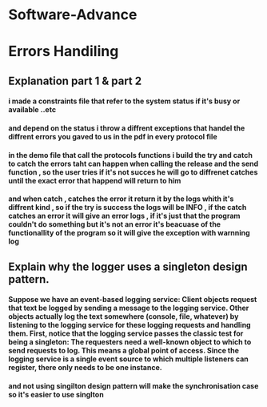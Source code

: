 # Software-Advance 
# Errors Handiling

<h2> <strong>Explanation part 1 & part 2 </strong></h2>
<h4> i made a constraints file that refer to the system status if it's busy or available ..etc</h4>
<h4> and depend on the status i throw a diffrent exceptions that handel the diffrent errors you gaved to us in the pdf in every protocol file </h4>
<h4> in the demo file that call the protocols functions i build the try and catch to catch the errors taht can happen when calling the release and the send function , so the user tries if it's not succes he will go to diffrenet catches until the exact error that happend will return to him </h4>
<h4> and when catch , catches the error it return it by the logs whith it's diffrent kind , so if the try is success the logs will be INFO , if the catch catches an error it will give an error logs , if it's just that the program couldn't do something but it's not an error it's beacuase of the functionallity of the program so it will give the exception with warnning log</h4>


<h2><strong> Explain why the logger uses a singleton design pattern.</strong>
<h4> Suppose we have an event-based logging service: Client objects request that text be logged by sending a message to the logging service. Other objects actually log the text somewhere (console, file, whatever) by listening to the logging service for these logging requests and handling them. First, notice that the logging service passes the classic test for being a singleton:
The requesters need a well-known object to which to send requests to log. This means a global point of access.
Since the logging service is a single event source to which multiple listeners can register, there only needs to be one instance.</h4>
  <h4> and not using singilton design pattern will make the synchronisation case so it's easier to use singlton </h4>
